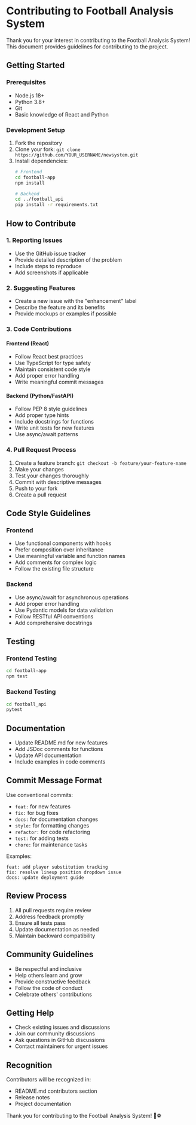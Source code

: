 # Contributing to Football Analysis System

Thank you for your interest in contributing to the Football Analysis System! This document provides guidelines for contributing to the project.

## Getting Started

### Prerequisites
- Node.js 18+
- Python 3.8+
- Git
- Basic knowledge of React and Python

### Development Setup
1. Fork the repository
2. Clone your fork: `git clone https://github.com/YOUR_USERNAME/newsystem.git`
3. Install dependencies:
   ```bash
   # Frontend
   cd football-app
   npm install
   
   # Backend
   cd ../football_api
   pip install -r requirements.txt
   ```

## How to Contribute

### 1. Reporting Issues
- Use the GitHub issue tracker
- Provide detailed description of the problem
- Include steps to reproduce
- Add screenshots if applicable

### 2. Suggesting Features
- Create a new issue with the "enhancement" label
- Describe the feature and its benefits
- Provide mockups or examples if possible

### 3. Code Contributions

#### Frontend (React)
- Follow React best practices
- Use TypeScript for type safety
- Maintain consistent code style
- Add proper error handling
- Write meaningful commit messages

#### Backend (Python/FastAPI)
- Follow PEP 8 style guidelines
- Add proper type hints
- Include docstrings for functions
- Write unit tests for new features
- Use async/await patterns

### 4. Pull Request Process
1. Create a feature branch: `git checkout -b feature/your-feature-name`
2. Make your changes
3. Test your changes thoroughly
4. Commit with descriptive messages
5. Push to your fork
6. Create a pull request

## Code Style Guidelines

### Frontend
- Use functional components with hooks
- Prefer composition over inheritance
- Use meaningful variable and function names
- Add comments for complex logic
- Follow the existing file structure

### Backend
- Use async/await for asynchronous operations
- Add proper error handling
- Use Pydantic models for data validation
- Follow RESTful API conventions
- Add comprehensive docstrings

## Testing

### Frontend Testing
```bash
cd football-app
npm test
```

### Backend Testing
```bash
cd football_api
pytest
```

## Documentation

- Update README.md for new features
- Add JSDoc comments for functions
- Update API documentation
- Include examples in code comments

## Commit Message Format

Use conventional commits:
- `feat:` for new features
- `fix:` for bug fixes
- `docs:` for documentation changes
- `style:` for formatting changes
- `refactor:` for code refactoring
- `test:` for adding tests
- `chore:` for maintenance tasks

Examples:
```
feat: add player substitution tracking
fix: resolve lineup position dropdown issue
docs: update deployment guide
```

## Review Process

1. All pull requests require review
2. Address feedback promptly
3. Ensure all tests pass
4. Update documentation as needed
5. Maintain backward compatibility

## Community Guidelines

- Be respectful and inclusive
- Help others learn and grow
- Provide constructive feedback
- Follow the code of conduct
- Celebrate others' contributions

## Getting Help

- Check existing issues and discussions
- Join our community discussions
- Ask questions in GitHub discussions
- Contact maintainers for urgent issues

## Recognition

Contributors will be recognized in:
- README.md contributors section
- Release notes
- Project documentation

Thank you for contributing to the Football Analysis System! 🎉⚽
